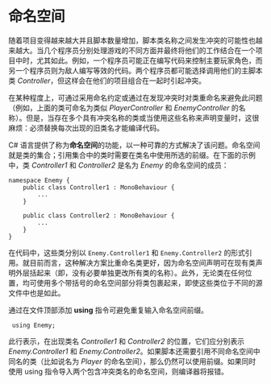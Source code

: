 命名空间
==========


随着项目变得越来越大并且脚本数量增加，脚本类名称之间发生冲突的可能性也越来越大。当几个程序员分别处理游戏的不同方面并最终将他们的工作结合在一个项目中时，尤其如此。例如，一个程序员可能正在编写代码来控制主要玩家角色，而另一个程序员则为敌人编写等效的代码。两个程序员都可能选择调用他们的主脚本类 _Controller_，但这样会在他们的项目组合在一起时引起冲突。

在某种程度上，可通过采用命名约定或通过在发现冲突时对类重命名来避免此问题（例如，上面的类可命名为类似 _PlayerController_ 和 _EnemyController_ 的名称）。但是，当存在多个具有冲突名称的类或当使用这些名称来声明变量时，这很麻烦：必须替换每次出现的旧类名才能编译代码。

C# 语言提供了称为**命名空间**的功能，以一种可靠的方式解决了该问题。命名空间就是类的集合；引用集合中的类时需要在类名中使用所选的前缀。在下面的示例中，类 _Controller1_ 和 _Controller2_ 是名为 _Enemy_ 的命名空间的成员：



````
namespace Enemy {
	public class Controller1 : MonoBehaviour {
		...
	}
	
	public class Controller2 : MonoBehaviour {
		...
	}
}

````

在代码中，这些类分别以 `Enemy.Controller1` 和 `Enemy.Controller2` 的形式引用。就目前而言，这种解决方案比重命名类更好，因为命名空间声明可在现有类声明外层括起来（即，没有必要单独更改所有类的名称）。此外，无论类在任何位置，均可使用多个带括号的命名空间部分将类包裹起来，即使这些类位于不同的源文件中也是如此。

通过在文件顶部添加 **using** 指令可避免重复输入命名空间前缀。


	 using Enemy;

此行表示，在出现类名 _Controller1_ 和 _Controller2_ 的位置，它们应分别表示 _Enemy.Controller1_ 和 _Enemy.Controller2_。如果脚本还需要引用不同命名空间中同名的类（比如说名为 _Player_ 的命名空间），那么仍然可以使用前缀。如果同时使用 using 指令导入两个包含冲突类名的命名空间，则编译器将报错。
